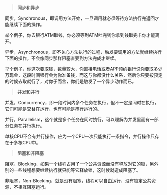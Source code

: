 > **同步和异步**



同步，Synchronous，即调用方法开始，一旦调用就必须等待方法执行完返回才能继续下面的操作。

举个例子，你去银行ATM取钱，你必须等到ATM吐完钱你拿到钱取完卡你才能离开。



异步，Asynchronous，即不关心方法执行的过程，触发要调用的方法就继续执行下面的操作，不会像同步那样阻塞直要到方法完成才继续。

举个例子，你这次要取钱，数量较大，你直接电话或者APP预约银行说你要取多少万现金，这段时间银行会为你准备钱，而这与你都没什么关系，然后你只要按预定的时候去取就行了，对你于而言，你们是触发了一个异步动作而已。



> **并发和并行**



并发，Concurrency，即一段时间内多个任务在执行，但不一定是同时在执行，它们可能是交替在运行，也有可能是串行运行的。



并行，Parallelism，这个就是多个任务在同时执行，可以理解为并发里面有一部分任务在并行执行。



单核CPU不会有并行操作，应为一个CPU一次只能执行一条指令，并行操作只存在于多核CPU中。



> **阻塞和非阻塞**



阻塞，Blocking，如果一个线程占用了一个公共资源而没有释放对它的锁，另外别的一些线程想要继续执行就只能等它释放锁，这时候就造成阻塞了。



非阻塞，Non-Blocking，就是没有阻塞，线程可以自由运行，没有锁定公共资源，不相互阻塞运行。